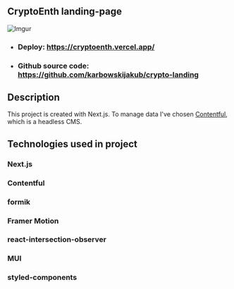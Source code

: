 ## CryptoEnth landing-page


![Imgur](https://i.imgur.com/KkHP0zV.png)

- ### Deploy: https://cryptoenth.vercel.app/
- ### Github source code: https://github.com/karbowskijakub/crypto-landing


## Description

 This project is created with Next.js. 
 To manage data I've chosen [Contentful](https://www.contentful.com/), which is a headless CMS. 

## Technologies used in project
### Next.js
### Contentful
### formik
### Framer Motion
### react-intersection-observer
### MUI
### styled-components
